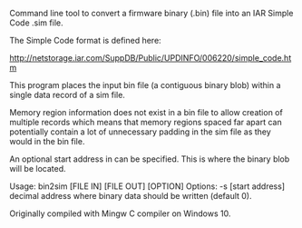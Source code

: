 Command line tool to convert a firmware binary (.bin) file into an IAR Simple Code .sim file.

The Simple Code format is defined here:

http://netstorage.iar.com/SuppDB/Public/UPDINFO/006220/simple_code.htm

This program places the input bin file (a contiguous binary blob) within a single data record of a sim file.

Memory region information does not exist in a bin file to allow creation of multiple records which means that memory regions spaced far apart can potentially contain a lot of unnecessary padding in the sim file as they would in the bin file.

An optional start address in can be specified. This is where the binary blob will be located.

Usage: bin2sim [FILE IN] [FILE OUT] [OPTION]
Options:
  -s [start address]        decimal address where binary data should be written (default 0).

Originally compiled with Mingw C compiler on Windows 10.